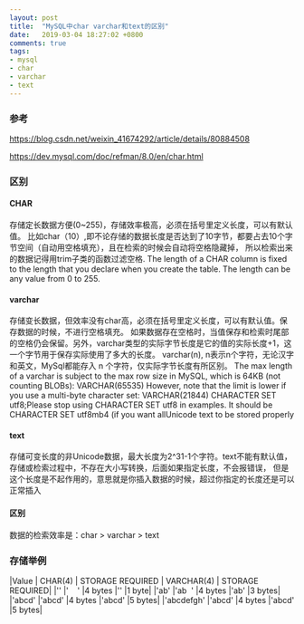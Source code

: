 ```yaml
---
layout: post
title:  "MySQL中char varchar和text的区别"
date:   2019-03-04 18:27:02 +0800
comments: true
tags:
- mysql
- char
- varchar
- text
---
```


### 参考
https://blog.csdn.net/weixin_41674292/article/details/80884508

https://dev.mysql.com/doc/refman/8.0/en/char.html

### 区别
#### CHAR
存储定长数据方便(0~255)，存储效率极高，必须在括号里定义长度，可以有默认值。
比如char（10）,即不论存储的数据长度是否达到了10字节，都要占去10个字节空间（自动用空格填充），且在检索的时候会自动将空格隐藏掉，
所以检索出来的数据记得用trim子类的函数过滤空格.
The length of a CHAR column is fixed to the length that you declare when you create the table. 
The length can be any value from 0 to 255.

#### varchar
存储变长数据，但效率没有char高，必须在括号里定义长度，可以有默认值。保存数据的时候，不进行空格填充。
如果数据存在空格时，当值保存和检索时尾部的空格仍会保留。另外，varchar类型的实际字节长度是它的值的实际长度+1，这一个字节用于保存实际使用了多大的长度。
varchar(n), n表示n个字符，无论汉字和英文，MySql都能存入 n 个字符，仅实际字节长度有所区别。
The max length of a varchar is subject to the max row size in MySQL, which is 64KB (not counting BLOBs):
VARCHAR(65535) However, note that the limit is lower if you use a multi-byte character set:
VARCHAR(21844) CHARACTER SET utf8;Please stop using CHARACTER SET utf8 in examples. It should be CHARACTER SET utf8mb4 
(if you want allUnicode text to be stored properly

#### text
存储可变长度的非Unicode数据，最大长度为2^31-1个字符。text不能有默认值，存储或检索过程中，不存在大小写转换，后面如果指定长度，不会报错误，
但是这个长度是不起作用的，意思就是你插入数据的时候，超过你指定的长度还是可以正常插入

#### 区别
数据的检索效率是：char > varchar > text

### 存储举例
|Value | CHAR(4) | STORAGE REQUIRED | VARCHAR(4) | STORAGE REQUIRED|
|'' |'    ' |4 bytes |'' |1 byte|
|'ab' |'ab  ' |4 bytes |'ab' |3 bytes|
|'abcd' |'abcd' |4 bytes |'abcd' |5 bytes|
|'abcdefgh' |'abcd' |4 bytes |'abcd' |5 bytes|
